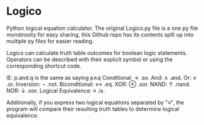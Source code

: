 # Logico
Python logical equation calculator.
The original Logico.py file is a one py file monstrosity for easy sharing, this Github repo has its contents split up into multiple py files for easier reading.

Logico can calculate truth table outcomes for boolean logic statements. Operators can be described with their explicit symbol or using the corresponding shortcut code.

IE: p.and.q is the same as saying p∧q
Conditional: →  .so.
And: ∧ .and.
Or: ∨ .or.
Inversion: ¬ .not.
Biconditional: ↔ .eq.
XOR: ⊕ .xor.
NAND: ↑ .nand.
NOR: ↓ .nor.
Logical Equivalence: ≡ .is.

Additionally, if you express two logical equations separated by "≡", the program will compare their resulting truth tables to determine logical equivalence.